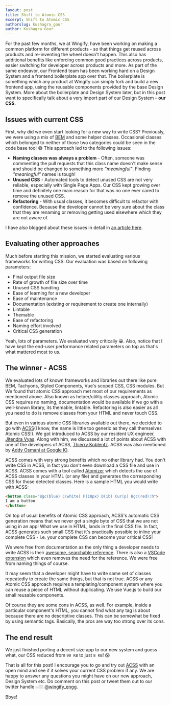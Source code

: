 ```yaml
---
layout: post
title: Shift to Atomic CSS
excerpt: Shift to Atomic CSS
authorslug: kushagra_gour
author: Kushagra Gour
---
```


For the past few months, we at Wingify, have been working on making a common platform for different products - so that things get reused across products and re-inventing the wheel doesn't happen. This also has additional benefits like enforcing common good practices across products, easier switching for developer across products and more. As part of the same endeavor, our Frontend team has been working hard on a Design System and a frontend boilerplate app over that. The boilerplate is something which any product at Wingify can simply fork and build a new frontend app, using the reusable components provided by the base Design System. More about the boilerplate and Design System later, but in this post want to specifically talk about a very import part of our Design System - **our CSS**.

## Issues with current CSS

First, why did we even start looking for a new way to write CSS? Previously, we were using a mix of [BEM](http://getbem.com/introduction/) and some helper classes. Occasional classes which belonged to neither of those two categories could be seen in the code base too! 😅 This approach led to the following issues:

- **Naming classes was always a problem** - Often, someone was commenting the pull requests that this class name doesn't make sense and should be changed to something more _"meaningful"_. Finding _"meaningful"_ names is tough!
- **Unused CSS** - Automated tools to detect unused CSS are not very reliable, especially with Single Page Apps. Our CSS kept growing over time and definitely one main reason for that was no one ever cared to remove the unused CSS.
- **Refactoring** - With usual classes, it becomes difficult to refactor with confidence. Because the developer cannot be very sure about the class that they are renaming or removing getting used elsewhere which they are not aware of.

I have also blogged about these issues in detail in [an article here](https://medium.freecodecamp.org/acss-a-dynamic-atomic-css-library-402dff9756e0).

## Evaluating other approaches

Much before starting this mission, we started evaluating various frameworks for writing CSS. Our evaluation was based on following parameters:

- Final output file size
- Rate of growth of file size over time
- Unused CSS handling
- Ease of learning for a new developer
- Ease of maintenance
- Documentation (existing or requirement to create one internally)
- Lintable
- Themable
- Ease of refactoring
- Naming effort involved
- Critical CSS generation

Yeah, lots of parameters. We evaluated very critically 😀. Also, notice that I have kept the end-user performance related parameters on top as that's what mattered most to us.

## The winner - ACSS

We evaluated lots of known frameworks and libraries out there like pure BEM, Tachyons, Styled Components, Vue's scoped CSS, CSS modules. But We found that atomic CSS approach met most of our requirements as mentioned above. Also known as helper/utility classes approach, Atomic CSS requires no naming, documentation would be available if we go with a well-known library, its themable, lintable. Refactoring is also easier as all you need to do is remove classes from your HTML and never touch CSS.

But even in various atomic CSS libraries available out there, we decided to go with [ACSS](https://acss.io/)(I know, the name is little too generic as they call themselves Atomic CSS!). We got introduced to ACSS by our resident UX engineer, [Jitendra Vyas](https://twitter.com/jitendravyas). Along with him, we discussed a lot of points about ACSS with one of the developers of ACSS, [Thierry Koblentz](https://github.com/thierryk). ACSS was also mentioned by [Addy Osmani at Google IO](https://twitter.com/roderickhsiao/status/922620291527852032).

ACSS comes with very strong benefits which no other library had. You don't write CSS in ACSS, in fact you don't even download a CSS file and use in ACSS. ACSS comes with a tool called [Atomizer](https://github.com/acss-io/atomizer) which detects the use of ACSS classes in your HTML (or any file) and generates the corresponding CSS for those detected classes. Here is a sample HTML you would write with ACSS:

```html
<button class="Bgc(blue) C(white) P(10px) D(ib) Cur(p) Bgc(red):h">
I am a button
</button>
```

On top of usual benefits of Atomic CSS approach, ACSS's automatic CSS generation means that we never get a single byte of CSS that we are not using in an app! What we use in HTML, lands in the final CSS file. In fact, ACSS generates such small CSS that it's practically possible to inline your complete CSS - i.e. your complete CSS can become your critical CSS!

We were free from documentation as the only thing a developer needs to write ACSS is their [awesome, searchable reference](https://acss.io/reference). There is also a [VSCode extension](https://github.com/acss-io/vscode-atomizer) which even removes the need for the reference. We were free from naming things of course.

It may seem that a developer might have to write same set of classes repeatedly to create the same things, but that is not true. ACSS or any Atomic CSS approach requires a templating/component system where you can reuse a piece of HTML without duplicating. We use Vue.js to build our small reusable components.

Of course they are some cons in ACSS, as well. For example, inside a particular component's HTML, you cannot find what any tag is about because there are no descriptive classes. This can be somewhat be fixed by using semantic tags. Basically, the pros are way too strong over its cons.

## The end result

We just finished porting a decent size app to our new system and guess what, our CSS reduced from `90 KB` to just `8 KB`! 😱

That is all for this post! I encourage you to go and try out [ACSS](https://acss.io/) with an open mind and see if it solves your current CSS problem if any. We are happy to answer any questions you might have on our new approach, Design System etc. Do comment on this post or tweet them out to our twitter handle 👉🏼 [@wingify_engg](https://twitter.com/wingify_engg).

Bbye!
